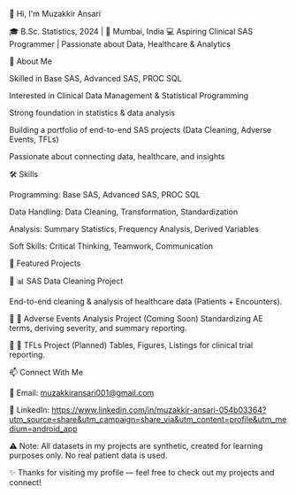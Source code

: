 👋 Hi, I'm Muzakkir Ansari

🎓 B.Sc. Statistics, 2024 | 📍 Mumbai, India
💻 Aspiring Clinical SAS Programmer | Passionate about Data, Healthcare & Analytics

🚀 About Me

Skilled in Base SAS, Advanced SAS, PROC SQL

Interested in Clinical Data Management & Statistical Programming

Strong foundation in statistics & data analysis

Building a portfolio of end-to-end SAS projects (Data Cleaning, Adverse Events, TFLs)

Passionate about connecting data, healthcare, and insights

🛠️ Skills

Programming: Base SAS, Advanced SAS, PROC SQL

Data Handling: Data Cleaning, Transformation, Standardization

Analysis: Summary Statistics, Frequency Analysis, Derived Variables

Soft Skills: Critical Thinking, Teamwork, Communication

📂 Featured Projects

🔹 📊 SAS Data Cleaning Project

End-to-end cleaning & analysis of healthcare data (Patients + Encounters).

🔹 💊 Adverse Events Analysis Project
 (Coming Soon)
Standardizing AE terms, deriving severity, and summary reporting.

🔹 📑 TFLs Project
 (Planned)
Tables, Figures, Listings for clinical trial reporting.

📫 Connect With Me

📧 Email: muzakkiransari001@gmail.com

💼 LinkedIn:
https://www.linkedin.com/in/muzakkir-ansari-054b03364?utm_source=share&utm_campaign=share_via&utm_content=profile&utm_medium=android_app 

⚠️ Note: All datasets in my projects are synthetic, created for learning purposes only. No real patient data is used.

✨ Thanks for visiting my profile — feel free to check out my projects and connect!
